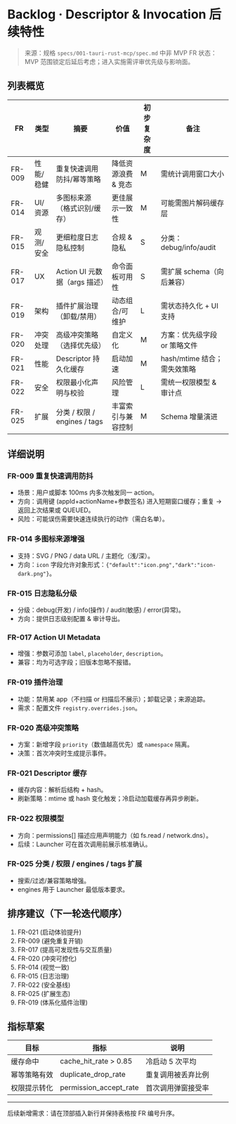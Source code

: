 # Backlog · Descriptor & Invocation 后续特性

> 来源：规格 `specs/001-tauri-rust-mcp/spec.md` 中非 MVP FR
> 状态：MVP 范围锁定后延后考虑；进入实施需评审优先级与影响面。

## 列表概览
| FR | 类型 | 摘要 | 价值 | 初步复杂度 | 备注 |
|----|------|------|------|------------|------|
| FR-009 | 性能/稳健 | 重复快速调用防抖/幂等策略 | 降低资源浪费 & 竞态 | M | 需统计调用窗口大小 |
| FR-014 | UI/资源 | 多图标来源（格式识别/缓存） | 更佳展示一致性 | M | 可能需图片解码缓存层 |
| FR-015 | 观测/安全 | 更细粒度日志隐私控制 | 合规 & 隐私 | S | 分类：debug/info/audit |
| FR-017 | UX | Action UI 元数据（args 描述） | 命令面板可用性 | S | 需扩展 schema（向后兼容） |
| FR-019 | 架构 | 插件扩展治理（卸载/禁用） | 动态组合/可维护 | L | 需状态持久化 + UI 支持 |
| FR-020 | 冲突处理 | 高级冲突策略（选择优先级） | 自定义化 | M | 方案：优先级字段 or 策略文件 |
| FR-021 | 性能 | Descriptor 持久化缓存 | 启动加速 | M | hash/mtime 结合；需失效策略 |
| FR-022 | 安全 | 权限最小化声明与校验 | 风险管理 | L | 需统一权限模型 & 审计点 |
| FR-025 | 扩展 | 分类 / 权限 / engines / tags | 丰富索引与兼容控制 | M | Schema 增量演进 |

## 详细说明
### FR-009 重复快速调用防抖
- 场景：用户或脚本 100ms 内多次触发同一 action。
- 方向：调用键 (appId+actionName+参数签名) 进入短期窗口缓存；重复 → 返回上次结果或 QUEUED。
- 风险：可能误伤需要快速连续执行的动作（需白名单）。

### FR-014 多图标来源增强
- 支持：SVG / PNG / data URL / 主题化（浅/深）。
- 方向：`icon` 字段允许对象形式：`{"default":"icon.png","dark":"icon-dark.png"}`。

### FR-015 日志隐私分级
- 分级：debug(开发) / info(操作) / audit(敏感) / error(异常)。
- 方向：提供日志级别配置 & 审计导出。

### FR-017 Action UI Metadata
- 增强：参数可添加 `label`, `placeholder`, `description`。
- 兼容：均为可选字段；旧版本忽略不报错。

### FR-019 插件治理
- 功能：禁用某 app（不扫描 or 扫描后不展示）；卸载记录；来源追踪。
- 需求：配置文件 `registry.overrides.json`。

### FR-020 高级冲突策略
- 方案：新增字段 `priority`（数值越高优先）或 `namespace` 隔离。
- 决策：首次冲突时生成提示事件。

### FR-021 Descriptor 缓存
- 缓存内容：解析后结构 + hash。
- 刷新策略：mtime 或 hash 变化触发；冷启动加载缓存再异步刷新。

### FR-022 权限模型
- 方向：permissions[] 描述应用声明能力（如 fs.read / network.dns）。
- 后续：Launcher 可在首次调用前展示核准确认。

### FR-025 分类 / 权限 / engines / tags 扩展
- 搜索/过滤/兼容策略增强。
- engines 用于 Launcher 最低版本要求。

## 排序建议（下一轮迭代顺序）
1. FR-021 (启动体验提升)
2. FR-009 (避免重复开销)
3. FR-017 (提高可发现性与交互质量)
4. FR-020 (冲突可控化)
5. FR-014 (视觉一致)
6. FR-015 (日志治理)
7. FR-022 (安全基线)
8. FR-025 (扩展生态)
9. FR-019 (体系化插件治理)

## 指标草案
| 目标 | 指标 | 说明 |
|------|------|------|
| 缓存命中 | cache_hit_rate > 0.85 | 冷启动 5 次平均 |
| 幂等策略有效 | duplicate_drop_rate | 重复调用被丢弃比例 |
| 权限提示转化 | permission_accept_rate | 首次调用弹窗接受率 |

---
后续新增需求：请在顶部插入新行并保持表格按 FR 编号升序。
